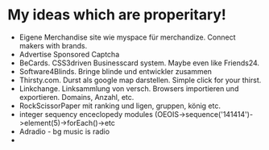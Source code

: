 # My ideas which are properitary!

 - Eigene Merchandise site wie myspace für merchandize. Connect makers with brands.
 - Advertise Sponsored Captcha
 - BeCards. CSS3driven Businesscard system. Maybe even like Friends24.
 - Software4Blinds. Bringe blinde und entwickler zusammen
 - Thirsty.com. Durst als google map darstellen. Simple click for your thirst.
 - Linkchange. Linksammlung von versch. Browsers importieren und exportieren. Domains, Anzahl, etc.
 - RockScissorPaper mit ranking und ligen, gruppen, könig etc.
 - integer sequency enceclopedy modules (OEOIS->sequence('141414')->element(5)->forEach()->etc
 - Adradio - bg music is radio
 - 